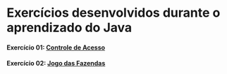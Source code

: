 # Exercícios desenvolvidos durante o aprendizado do Java

#### Exercício 01: [Controle de Acesso](https://github.com/marcusWittho/java-exercises/tree/main/01-controle-de-acesso)

#### Exercício 02: [Jogo das Fazendas](https://github.com/marcusWittho/java-exercises/tree/main/02-jogo-das-fazendas)
